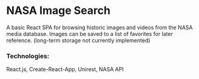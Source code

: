 # NASA Image Search
A basic React SPA for browsing historic images and videos from the NASA media database. Images can be saved to a list of favorites for later reference. (long-term storage not currently implemented) 

### Technologies: 

React.js, Create-React-App, Unirest, NASA API
